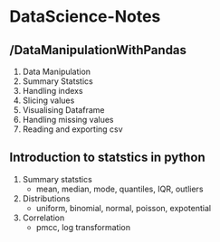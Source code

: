 # DataScience-Notes

## /DataManipulationWithPandas
1. Data Manipulation
2. Summary Statstics
3. Handling indexs
4. Slicing values
5. Visualising Dataframe
6. Handling missing values
7. Reading and exporting csv

## Introduction to statstics in python
1. Summary statstics
    - mean, median, mode, quantiles, IQR, outliers 
2. Distributions
    - uniform, binomial, normal, poisson, expotential 
3. Correlation
    - pmcc, log transformation